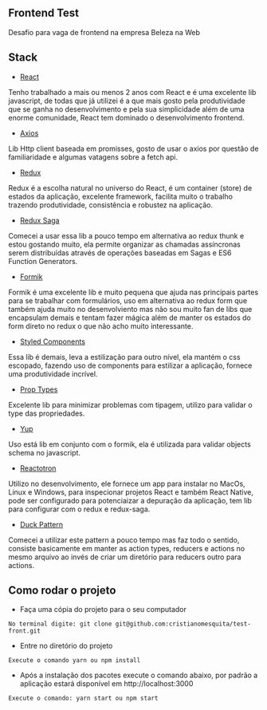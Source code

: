 ## Frontend Test

Desafio para vaga de frontend na empresa Beleza na Web 

## Stack

* [React](https://reactjs.org/) 

Tenho trabalhado a mais ou menos 2 anos com React e é uma excelente lib javascript, de todas que 
já utilizei é a que mais gosto pela produtividade que se ganha no desenvolvimento e pela sua simplicidade além de uma enorme comunidade, React tem dominado o desenvolvimento frontend.

* [Axios](https://github.com/axios/axios)

Lib Http client baseada em promisses, gosto de usar o axios por questão de familiaridade e algumas vatagens sobre a fetch api.

* [Redux](https://redux.js.org/)

Redux é a escolha natural no universo do React, é um container (store) de estados da aplicação, excelente framework, facilita muito o trabalho trazendo produtividade, consistência e robustez na aplicação.


* [Redux Saga](https://redux-saga.js.org/)

Comecei a usar essa lib a pouco tempo em alternativa ao redux thunk e estou gostando muito, ela permite organizar as chamadas assíncronas serem distribuídas através de operações baseadas em Sagas e ES6 Function Generators.


* [Formik](https://github.com/jaredpalmer/formik)

Formik é uma excelente lib e muito pequena que ajuda nas principais partes para se trabalhar com formulários, uso em alternativa ao redux form que também ajuda muito no desenvolviento mas não sou muito fan de libs que encapsulam demais e tentam fazer mágica além de manter os estados do form direto no redux o que não acho muito interessante.

* [Styled Components](https://www.styled-components.com/)

Essa lib é demais, leva a estilização para outro nível, ela mantém o css escopado, fazendo uso de components para estilizar a aplicação, fornece uma produtividade incrível. 

* [Prop Types](https://www.npmjs.com/package/prop-types)

Excelente lib para minimizar problemas com tipagem, utilizo para validar o type das propriedades.

* [Yup](https://www.npmjs.com/package/yup)

Uso está lib em conjunto com o formik, ela é utilizada para validar objects schema no javascript.

* [Reactotron](https://github.com/infinitered/reactotron)

Utilizo no desenvolvimento, ele fornece um app para instalar no MacOs, Linux e Windows, para inspecionar projetos React e também React Native, pode ser configurado para potenciaizar a depuração da aplicação, tem lib para configurar com o redux e redux-saga.

* [Duck Pattern](https://github.com/erikras/ducks-modular-redux)

Comecei a utilizar este pattern a pouco tempo mas faz todo o sentido, consiste basicamente em manter as action types, reducers e actions no mesmo arquivo ao invés de criar um diretório para reducers outro para actions. 

## Como rodar o projeto

* Faça uma cópia do projeto para o seu computador 

```
No terminal digite: git clone git@github.com:cristianomesquita/test-front.git
```

* Entre no diretório do projeto

```
Execute o comando yarn ou npm install
```

* Após a instalação dos pacotes execute o comando abaixo, por padrão a aplicação estará disponível em http://localhost:3000

```
Execute o comando: yarn start ou npm start
```
